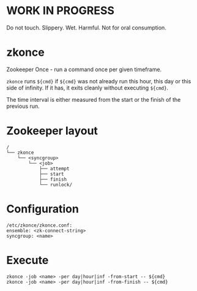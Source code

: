 # WORK IN PROGRESS

Do not touch. Slippery. Wet. Harmful. Not for oral consumption.

# zkonce

Zookeeper Once - run a command once per given timeframe.

`zkonce` runs `${cmd}` if `${cmd}` was not already run this hour,
this day or this side of infinity. If it has, it exits cleanly
without executing `${cmd}`.

The time interval is either measured from the start or the finish
of the previous run.

# Zookeeper layout

```
/
└── zkonce
    └── <syncgroup>
        └── <job>
            ├── attempt
            ├── start
            ├── finish
            └── runlock/
```

# Configuration

```
/etc/zkonce/zkonce.conf:
ensemble: <zk-connect-string>
syncgroup: <name>
```

# Execute

```
zkonce -job <name> -per day|hour|inf -from-start -- ${cmd}
zkonce -job <name> -per day|hour|inf -from-finish -- ${cmd}
```
